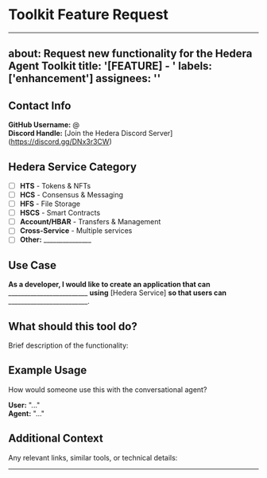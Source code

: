
# Toolkit Feature Request
---
about: Request new functionality for the Hedera Agent Toolkit
title: '[FEATURE] - '
labels: ['enhancement']
assignees: ''
---

## Contact Info
**GitHub Username:** @  
**Discord Handle:** [Join the Hedera Discord Server] (https://discord.gg/DNx3r3CW)

## Hedera Service Category
- [ ] **HTS** - Tokens & NFTs
- [ ] **HCS** - Consensus & Messaging  
- [ ] **HFS** - File Storage
- [ ] **HSCS** - Smart Contracts
- [ ] **Account/HBAR** - Transfers & Management
- [ ] **Cross-Service** - Multiple services
- [ ] **Other:** _______________

## Use Case
**As a developer, I would like to create an application that can** _________________________ **using** [Hedera Service] **so that users can** _________________________.

## What should this tool do?
Brief description of the functionality:

## Example Usage
How would someone use this with the conversational agent?

**User:** "..."  
**Agent:** "..."

## Additional Context
Any relevant links, similar tools, or technical details:

---